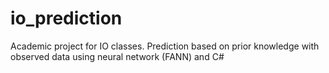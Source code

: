 # io_prediction
Academic project for IO classes. Prediction based on prior knowledge with observed data using neural network (FANN) and C#
